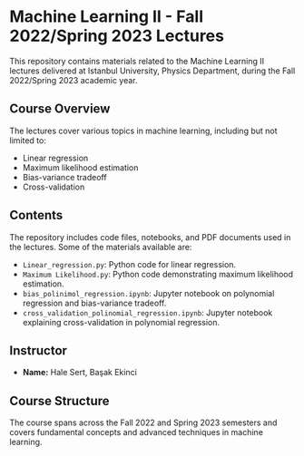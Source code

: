 # Machine Learning II - Fall 2022/Spring 2023 Lectures

This repository contains materials related to the Machine Learning II lectures delivered at Istanbul University, Physics Department, during the Fall 2022/Spring 2023 academic year.

## Course Overview

The lectures cover various topics in machine learning, including but not limited to:

- Linear regression
- Maximum likelihood estimation
- Bias-variance tradeoff
- Cross-validation

## Contents

The repository includes code files, notebooks, and PDF documents used in the lectures. Some of the materials available are:

- `Linear_regression.py`: Python code for linear regression.
- `Maximum Likelihood.py`: Python code demonstrating maximum likelihood estimation.
- `bias_polinimol_regression.ipynb`: Jupyter notebook on polynomial regression and bias-variance tradeoff.
- `cross_validation_polinomial_regression.ipynb`: Jupyter notebook explaining cross-validation in polynomial regression.

## Instructor

- **Name:** Hale Sert, Başak Ekinci

## Course Structure

The course spans across the Fall 2022 and Spring 2023 semesters and covers fundamental concepts and advanced techniques in machine learning.
